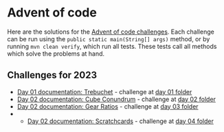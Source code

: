 # Advent of code

Here are the solutions for the [Advent of code challenges](https://adventofcode.com/). Each challenge can be run using the `public static main(String[] args)` method, or by running `mvn clean verify`, which run all tests. These tests call all methods which solve the problems at hand.

## Challenges for 2023

- [Day 01 documentation: Trebuchet](docs/2023/day01.md) - challenge at [day 01 folder](src/main/java/advent/of/code/year_2023/day_01)
- [Day 02 documentation: Cube Conundrum](docs/2023/day02.md) - challenge at [day 02 folder](src/main/java/advent/of/code/year_2023/day_02)
- [Day 02 documentation: Gear Ratios](docs/2023/day03.md) - challenge at [day 03 folder](src/main/java/advent/of/code/year_2023/day_03)
- - [Day 02 documentation: Scratchcards](docs/2023/day04.md) - challenge at [day 04 folder](src/main/java/advent/of/code/year_2023/day_04)
